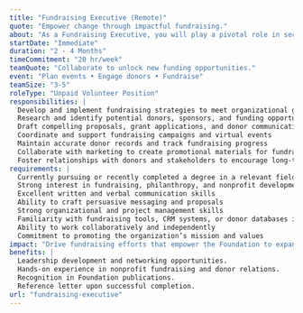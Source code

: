 ```yaml
---
title: "Fundraising Executive (Remote)"
quote: "Empower change through impactful fundraising."
about: "As a Fundraising Executive, you will play a pivotal role in securing resources to support our mission and initiatives. This position offers an excellent opportunity for individuals passionate about social impact, philanthropy, and strategic fundraising. You will gain hands-on experience in donor outreach, campaign development, and partnership building, contributing to sustainable funding streams that drive meaningful change."
startDate: "Immediate"
duration: "2 - 4 Months"
timeCommitment: "20 hr/week"
teamQuote: "Collaborate to unlock new funding opportunities."
event: "Plan events • Engage donors • Fundraise"
teamSize: "3-5"
roleType: "Unpaid Volunteer Position"
responsibilities: |
  Develop and implement fundraising strategies to meet organizational goals
  Research and identify potential donors, sponsors, and funding opportunities
  Draft compelling proposals, grant applications, and donor communications
  Coordinate and support fundraising campaigns and virtual events
  Maintain accurate donor records and track fundraising progress
  Collaborate with marketing to create promotional materials for fundraising initiatives
  Foster relationships with donors and stakeholders to encourage long-term support
requirements: |
  Currently pursuing or recently completed a degree in a relevant field (e.g., Business, Marketing, Communications, Nonprofit Management)
  Strong interest in fundraising, philanthropy, and nonprofit development
  Excellent written and verbal communication skills
  Ability to craft persuasive messaging and proposals
  Strong organizational and project management skills
  Familiarity with fundraising tools, CRM systems, or donor databases is a plus
  Ability to work collaboratively and independently
  Commitment to promoting the organization’s mission and values
impact: "Drive fundraising efforts that empower the Foundation to expand its reach and deepen its community impact."
benefits: |
  Leadership development and networking opportunities.
  Hands-on experience in nonprofit fundraising and donor relations.
  Recognition in Foundation publications.
  Reference letter upon successful completion.
url: "fundraising-executive"
---
```


